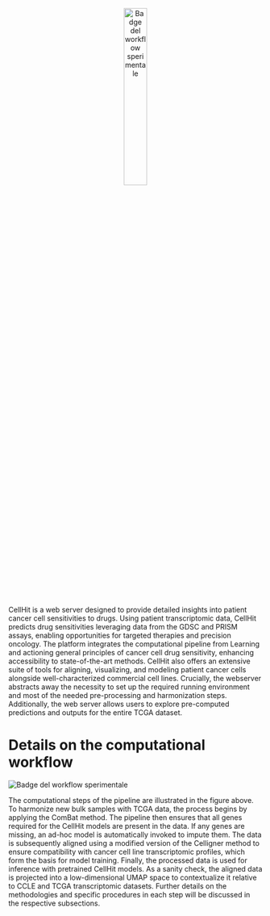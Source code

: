 <p align="center">
  <img 
    src="https://github.com/raimondilab/CLRP/blob/master/frontend/public/assets/images/1.webp" 
    alt="Badge del workflow sperimentale" 
    width="30%" 
  />
</p>



CellHit is a web server designed to provide detailed insights into patient cancer cell sensitivities to drugs. Using patient transcriptomic data, CellHit predicts drug sensitivities leveraging data from the GDSC and PRISM assays, enabling opportunities for targeted therapies and precision oncology. The platform integrates the computational pipeline from Learning and actioning general principles of cancer cell drug sensitivity, enhancing accessibility to state-of-the-art methods. CellHit also offers an extensive suite of tools for aligning, visualizing, and modeling patient cancer cells alongside well-characterized commercial cell lines. Crucially, the webserver abstracts away the necessity to set up the required running environment and most of the needed pre-processing and harmonization steps. Additionally, the web server allows users to explore pre-computed predictions and outputs for the entire TCGA dataset.

# Details on the computational workflow

![Badge del workflow sperimentale](https://cellhit.bioinfolab.sns.it/assets/images/web.webp)


The computational steps of the pipeline are illustrated in the figure above. To harmonize new bulk samples with TCGA data, the process begins by applying the ComBat method. The pipeline then ensures that all genes required for the CellHit models are present in the data. If any genes are missing, an ad-hoc model is automatically invoked to impute them. The data is subsequently aligned using a modified version of the Celligner method to ensure compatibility with cancer cell line transcriptomic profiles, which form the basis for model training. Finally, the processed data is used for inference with pretrained CellHit models. As a sanity check, the aligned data is projected into a low-dimensional UMAP space to contextualize it relative to CCLE and TCGA transcriptomic datasets. Further details on the methodologies and specific procedures in each step will be discussed in the respective subsections.

